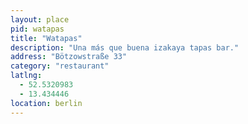 ```yaml
---
layout: place
pid: watapas
title: "Watapas"
description: "Una más que buena izakaya tapas bar."
address: "Bötzowstraße 33"
category: "restaurant"
latlng:
  - 52.5320983
  - 13.434446
location: berlin
---
```


